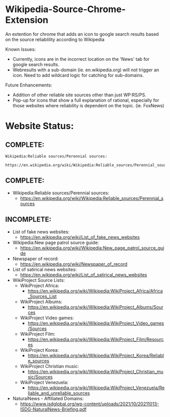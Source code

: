 # Wikipedia-Source-Chrome-Extension
An extention for chrome that adds an icon to google search results based on the source reliablility according to Wikipedia

Known Issues:
- Currently, icons are in the incorrect location on the 'News' tab for google search results.
- Webresults with a sub-domain (ie. en.wikipedia.org) will not trigger an icon. Need to add wildcard logic for catching for sub-domains.

Future Enhancements: 
- Addition of other reliable site sources other than just WP:RS/PS.
- Pop-up for icons that show a full explanation of rational, especially for those websites where reliability is dependent on the topic. (ie. FoxNews)


# Website Status:

## COMPLETE:
    Wikipedia:Reliable sources/Perennial sources:
        https://en.wikipedia.org/wiki/Wikipedia:Reliable_sources/Perennial_sources


## COMPLETE:
- Wikipedia:Reliable sources/Perennial sources:
    - https://en.wikipedia.org/wiki/Wikipedia:Reliable_sources/Perennial_sources


## INCOMPLETE:
- List of fake news websites:
    - https://en.wikipedia.org/wiki/List_of_fake_news_websites
- Wikipedia:New page patrol source guide:
    - https://en.wikipedia.org/wiki/Wikipedia:New_page_patrol_source_guide
- Newspaper of record:
    - https://en.wikipedia.org/wiki/Newspaper_of_record
- List of satirical news websites:
    - https://en.wikipedia.org/wiki/List_of_satirical_news_websites
- WikiProject Source Lists:
    - WikiProject Africa:
        - https://en.wikipedia.org/wiki/Wikipedia:WikiProject_Africa/Africa_Sources_List
    - WikiProject Albums:
        - https://en.wikipedia.org/wiki/Wikipedia:WikiProject_Albums/Sources
    - WikiProject Video games:
        - https://en.wikipedia.org/wiki/Wikipedia:WikiProject_Video_games/Sources
    - WikiProject Film:
        - https://en.wikipedia.org/wiki/Wikipedia:WikiProject_Film/Resources
    - WikiProject Korea:
        - https://en.wikipedia.org/wiki/Wikipedia:WikiProject_Korea/Reliable_sources
    - WikiProject Christian music:
        - https://en.wikipedia.org/wiki/Wikipedia:WikiProject_Christian_music/Sources
    - WikiProject Venezuela:
        - https://en.wikipedia.org/wiki/Wikipedia:WikiProject_Venezuela/Reliable_and_unreliable_sources 
- NaturalNews - Affiliated Domains:
    - https://www.isdglobal.org/wp-content/uploads/2021/10/20211013-ISDG-NaturalNews-Briefing.pdf
